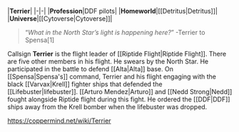 |**Terrier**|
|-|-|
|**Profession**|DDF pilots|
|**Homeworld**|[[Detritus\|Detritus]]|
|**Universe**|[[Cytoverse\|Cytoverse]]|

>“*What in the North Star’s light is happening here?*”
\-Terrier to Spensa[1]


Callsign **Terrier** is the flight leader of [[Riptide Flight\|Riptide Flight]]. There are five other members in his flight. He swears by the North Star.
He participated in the battle to defend [[Alta\|Alta]] base. On [[Spensa\|Spensa's]] command, Terrier and his flight engaging with the black [[Varvax\|Krell]] fighter ships that defended the [[Lifebuster\|lifebuster]]. [[Arturo Mendez\|Arturo]] and [[Nedd Strong\|Nedd]] fought alongside Riptide flight during this fight. He ordered the [[DDF\|DDF]] ships away from the Krell bomber when the lifebuster was dropped.



https://coppermind.net/wiki/Terrier
